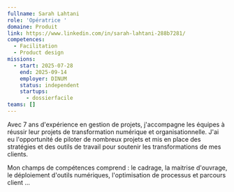 ```yaml
---
fullname: Sarah Lahtani
role: 'Opératrice '
domaine: Produit
link: https://www.linkedin.com/in/sarah-lahtani-288b7281/
competences:
  - Facilitation
  - Product design
missions:
  - start: 2025-07-28
    end: 2025-09-14
    employer: DINUM
    status: independent
    startups:
      - dossierfacile
teams: []
---
```

Avec 7 ans d'expérience en gestion de projets, j'accompagne les équipes à réussir leur projets de transformation numérique et organisationnelle. J'ai eu l'opportunité de piloter de nombreux projets et mis en place des stratégies et des outils de travail pour soutenir les transformations de mes clients.

Mon champs de compétences comprend : le cadrage, la maitrise d'ouvrage, le déploiement d'outils numériques, l'optimisation de processus et parcours client ...